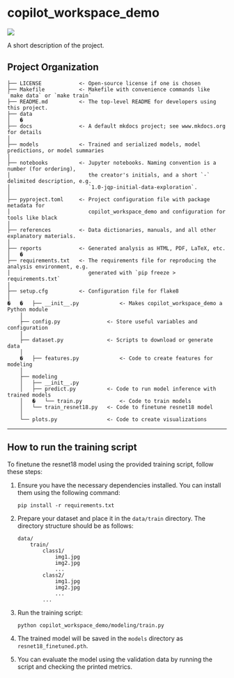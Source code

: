# copilot_workspace_demo

<a target="_blank" href="https://cookiecutter-data-science.drivendata.org/">
    <img src="https://img.shields.io/badge/CCDS-Project%20template-328F97?logo=cookiecutter" />
</a>

A short description of the project.

## Project Organization

```
├── LICENSE            <- Open-source license if one is chosen
├── Makefile           <- Makefile with convenience commands like `make data` or `make train`
├── README.md          <- The top-level README for developers using this project.
├── data
│   �
├── docs               <- A default mkdocs project; see www.mkdocs.org for details
│
├── models             <- Trained and serialized models, model predictions, or model summaries
│
├── notebooks          <- Jupyter notebooks. Naming convention is a number (for ordering),
│                         the creator's initials, and a short `-` delimited description, e.g.
│                         `1.0-jqp-initial-data-exploration`.
│
├── pyproject.toml     <- Project configuration file with package metadata for 
│                         copilot_workspace_demo and configuration for tools like black
│
├── references         <- Data dictionaries, manuals, and all other explanatory materials.
│
├── reports            <- Generated analysis as HTML, PDF, LaTeX, etc.
│   �
├── requirements.txt   <- The requirements file for reproducing the analysis environment, e.g.
│                         generated with `pip freeze > requirements.txt`
│
├── setup.cfg          <- Configuration file for flake8
│
�   �   ├── __init__.py             <- Makes copilot_workspace_demo a Python module
    │
    ├── config.py               <- Store useful variables and configuration
    │
    ├── dataset.py              <- Scripts to download or generate data
    │
    �   ├── features.py             <- Code to create features for modeling
    │
    ├── modeling                
    │   ├── __init__.py 
    │   ├── predict.py          <- Code to run model inference with trained models          
    │   �   └── train.py            <- Code to train models
    │   └── train_resnet18.py   <- Code to finetune resnet18 model
    │
    └── plots.py                <- Code to create visualizations
```

--------

## How to run the training script

To finetune the resnet18 model using the provided training script, follow these steps:

1. Ensure you have the necessary dependencies installed. You can install them using the following command:
   ```
   pip install -r requirements.txt
   ```

2. Prepare your dataset and place it in the `data/train` directory. The directory structure should be as follows:
   ```
   data/
       train/
           class1/
               img1.jpg
               img2.jpg
               ...
           class2/
               img1.jpg
               img2.jpg
               ...
           ...
   ```

3. Run the training script:
   ```
   python copilot_workspace_demo/modeling/train.py
   ```

4. The trained model will be saved in the `models` directory as `resnet18_finetuned.pth`.

5. You can evaluate the model using the validation data by running the script and checking the printed metrics.
